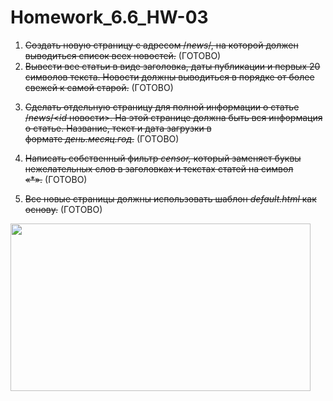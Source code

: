 # Homework_6.6_HW-03
<ol>
<li><span style="text-decoration: line-through;">Создать новую страницу с адресом /<em>news</em>/, на которой должен выводиться список всех новостей.</span> (ГОТОВО)</li>
<li><span style="text-decoration: line-through;">Вывести все статьи&nbsp;в виде заголовка, даты публикации и первых 20 символов текста. Новости должны выводиться в порядке от более свежей&nbsp;к самой старой.</span> (ГОТОВО)</li>
<li>
<p><span style="text-decoration: line-through;">Сделать отдельную страницу для полной информации о статье /<em>news</em>/&lt;<em>id</em>&nbsp;новости&gt;. На этой странице должна быть вся информация о статье. Название, текст и дата загрузки в формате&nbsp;<em>день.месяц.год</em>.</span>&nbsp;(ГОТОВО)</p>
</li>
<li>
<p><span style="text-decoration: line-through;">Написать собственный фильтр&nbsp;<em>censor,</em>&nbsp;который заменяет буквы нежелательных слов в заголовках и текстах статей на символ &laquo;*&raquo;.</span>&nbsp;(ГОТОВО)</p>
</li>
<li>
<p><span style="text-decoration: line-through;">Все новые страницы должны использовать шаблон&nbsp;<em>default.html&nbsp;</em>как основу.</span>&nbsp;(ГОТОВО)</p>
</li>
</ol>
<p><a title="I did that" href="https://media.giphy.com/media/dCFjd3noTEMJQb70ei/giphy.gif"><img src="https://media.giphy.com/media/dCFjd3noTEMJQb70ei/giphy.gif" alt="" width="480" height="268" /></a></p>
